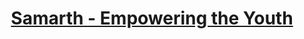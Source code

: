 

<div align=center><h1><a href="https://samarthtmsl.github.io/">Samarth - Empowering the Youth</a></h1></div>
